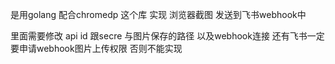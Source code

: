 是用golang  配合chromedp 这个库  实现 浏览器截图 发送到飞书webhook中

里面需要修改 api id  跟secre  与图片保存的路径  以及webhook连接  还有飞书一定要申请webhook图片上传权限 否则不能实现 
